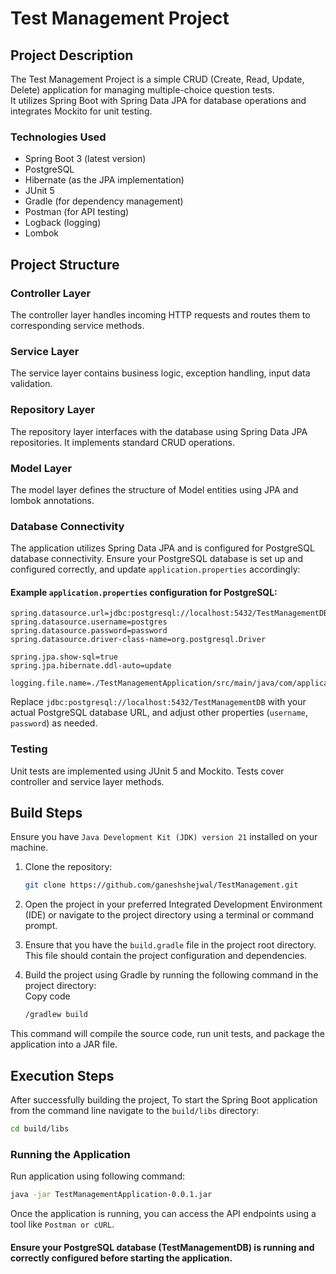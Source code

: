 # Test Management Project

## Project Description

The Test Management Project is a simple CRUD (Create, Read, Update, Delete) application for managing multiple-choice question tests. <br> It utilizes Spring Boot with Spring Data JPA for database operations and integrates Mockito for unit testing.

### Technologies Used

- Spring Boot 3 (latest version)
- PostgreSQL
- Hibernate (as the JPA implementation)
- JUnit 5
- Gradle (for dependency management)
- Postman (for API testing)
- Logback (logging)
- Lombok

## Project Structure
### Controller Layer

The controller layer handles incoming HTTP requests and routes them to corresponding service methods.

### Service Layer

The service layer contains business logic, exception handling, input data validation.

### Repository Layer

The repository layer interfaces with the database using Spring Data JPA repositories. It implements standard CRUD operations.

### Model Layer

The model layer defines the structure of Model entities using JPA and lombok annotations. 

### Database Connectivity

The application utilizes Spring Data JPA and is configured for PostgreSQL database connectivity. Ensure your PostgreSQL database is set up and configured correctly, and update `application.properties` accordingly:

#### Example `application.properties` configuration for PostgreSQL:

```properties
spring.datasource.url=jdbc:postgresql://localhost:5432/TestManagementDB
spring.datasource.username=postgres
spring.datasource.password=password
spring.datasource.driver-class-name=org.postgresql.Driver

spring.jpa.show-sql=true
spring.jpa.hibernate.ddl-auto=update

logging.file.name=./TestManagementApplication/src/main/java/com/application/testmanagementapplication/logs/Logback.log
```

Replace `jdbc:postgresql://localhost:5432/TestManagementDB` with your actual PostgreSQL database URL, and adjust other properties (`username`, `password`) as needed.

### Testing

Unit tests are implemented using JUnit 5 and Mockito. Tests cover controller and service layer methods.

## Build Steps

Ensure you have ```Java Development Kit (JDK) version 21``` installed on your machine.

1. Clone the repository:
   ```bash
   git clone https://github.com/ganeshshejwal/TestManagement.git
   ```
   
2. Open the project in your preferred Integrated Development Environment (IDE) or navigate to the project directory using a terminal or command prompt.<br>

3. Ensure that you have the ```build.gradle``` file in the project root directory. This file should contain the project configuration and dependencies.<br>

4. Build the project using Gradle by running the following command in the project directory:
   <br>Copy code
   ```bash
   /gradlew build
   ```
This command will compile the source code, run unit tests, and package the application into a JAR file.

## Execution Steps

After successfully building the project, To start the Spring Boot application from the command line navigate to the `build/libs` directory:

```bash
cd build/libs
```
### Running the Application

Run application using following command:

```bash
java -jar TestManagementApplication-0.0.1.jar
```
Once the application is running, you can access the API endpoints using a tool like ``` Postman or cURL ```.

#### Ensure your PostgreSQL database (TestManagementDB) is running and correctly configured before starting the application.
